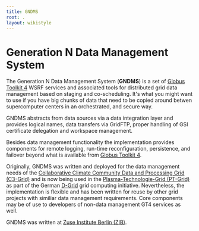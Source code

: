 ```yaml
---
title: GNDMS
root: .
layout: wikistyle
---
```


Generation N Data Management System
===================================

The Generation N Data Management System (**GNDMS**) is a set of 
[Globus Toolkit 4](http://www.globus.org) WSRF services and associated tools
for distributed grid data management based on staging and
co-scheduling. It's what you might want to use if you have big chunks 
of data that need to be copied around betwen supercomputer centers in 
an orchestrated, and secure way.

GNDMS abstracts from data sources via a data integration
layer and provides logical names, data transfers via GridFTP, proper
handling of GSI certificate delegation and workspace management.

Besides data management functionality the implementation provides
components for remote logging, run-time reconfiguration, persistence,
and failover beyond what is available from [Globus Toolkit 4](http://www.globus.org).

Originally, GNDMS was written and deployed for the data management
needs of the [Collaborative Climate Community Data and Processing Grid (C3-Grid)](http://www.c3grid.de)
 and is now being used in the [Plasma-Technologie-Grid (PT-Grid)](http://www.pt-grid.de) as part of
the German [D-Grid](http://www.dgrid.de) grid computing initiative.
Nevertheless, the implementation is flexible and has been written for
reuse by other grid projects with similiar data management
requirements. Core components may be of use to developers of non-data
management GT4 services as well.

GNDMS was written at [Zuse Institute Berlin (ZIB)](http://www.zib.de).

